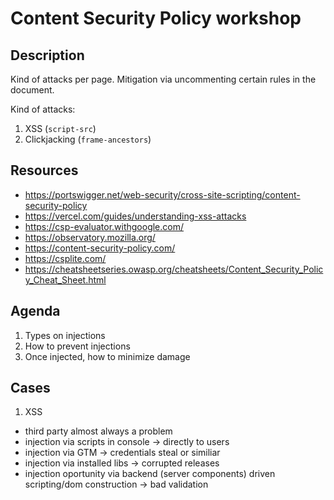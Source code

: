 # Content Security Policy workshop

## Description

Kind of attacks per page. Mitigation via uncommenting certain rules in the document.

Kind of attacks:

1. XSS (`script-src`)
2. Clickjacking (`frame-ancestors`)

## Resources

- https://portswigger.net/web-security/cross-site-scripting/content-security-policy
- https://vercel.com/guides/understanding-xss-attacks
- https://csp-evaluator.withgoogle.com/
- https://observatory.mozilla.org/
- https://content-security-policy.com/
- https://csplite.com/
- https://cheatsheetseries.owasp.org/cheatsheets/Content_Security_Policy_Cheat_Sheet.html

## Agenda

1. Types on injections
2. How to prevent injections
3. Once injected, how to minimize damage

## Cases

1. XSS

- third party almost always a problem
- injection via scripts in console -> directly to users
- injection via GTM -> credentials steal or similiar
- injection via installed libs -> corrupted releases
- injection oportunity via backend (server components) driven scripting/dom construction -> bad validation
